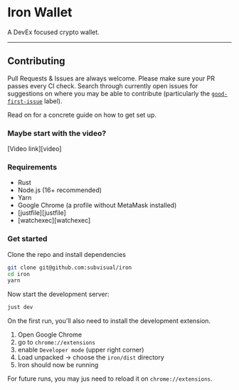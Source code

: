 # Iron Wallet

A DevEx focused crypto wallet.

[good-first-issue]: https://github.com/naps62/iron/issues?q=is%3Aopen+is%3Aissue+label%3A%22good+first+issue%22

---

## Contributing

Pull Requests & Issues are always welcome. Please make sure your PR passes every CI check.
Search through currently open issues for suggestions on where you may be able to contribute (particularly the [`good-first-issue`][good-first-issue] label).

Read on for a concrete guide on how to get set up.

### Maybe start with the video?

[Video link][video]

### Requirements

- Rust
- Node.js (16+ recommended)
- Yarn
- Google Chrome (a profile without MetaMask installed)
- [justfile][justfile]
- [watchexec][watchexec]

### Get started

Clone the repo and install dependencies

```sh
git clone git@github.com:subvisual/iron
cd iron
yarn
```

Now start the development server:

```sh
just dev
```

On the first run, you'll also need to install the development extension.

1. Open Google Chrome
2. go to `chrome://extensions`
3. enable `Developer mode` (upper right corner)
4. Load unpacked -> choose the `iron/dist` directory
5. Iron should now be running

For future runs, you may jus need to reload it on `chrome://extensions`.
